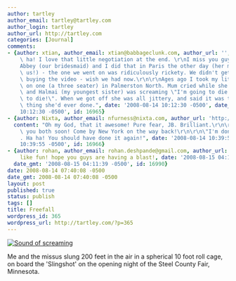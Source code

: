 ```yaml
---
author: tartley
author_email: tartley@tartley.com
author_login: tartley
author_url: http://tartley.com
categories: [Journal]
comments:
- {author: xtian, author_email: xtian@babbageclunk.com, author_url: '', content: "Ha\
    \ ha! I love that little negotiation at the end. \r\nI miss you guys!\r\n\r\n\
    Abbey (our bridesmaid) and I did that in Paris the other day (her mum shouted\
    \ us!) - the one we went on was ridiculously rickety. We didn't get sucked into\
    \ buying the video - wish we had now.\r\n\r\nAges ago I took my little sisters\
    \ on one (a three seater) in Palmerston North. Mum cried while she watched us,\
    \ and Halmai (my youngest sister) was screaming \"I'm going to die! I'm going\
    \ to die!\". When we got off she was all jittery, and said it was the coolest\
    \ thing she'd ever done.", date: '2008-08-14 10:12:30 -0500', date_gmt: '2008-08-14
    10:12:30 -0500', id: 16965}
- {author: Nixta, author_email: nfurness@nixta.com, author_url: 'http://nixtarolls.nixta.com',
  content: "Oh my God, that it awesome! Pure fear, JB. Brilliant.\r\n\r\nHope to see\
    \ you both soon! Come by New York on the way back!\r\n\r\n\"I'm done, thank you\"\
    . Ha ha! You should have done it again!", date: '2008-08-14 10:39:55 -0500', date_gmt: '2008-08-14
    10:39:55 -0500', id: 16966}
- {author: rohan, author_email: rohan.deshpande@gmail.com, author_url: '', content: looks
    like fun! hope you guys are having a blast!, date: '2008-08-15 04:11:39 -0500',
  date_gmt: '2008-08-15 04:11:39 -0500', id: 16990}
date: 2008-08-14 07:40:08 -0500
date_gmt: 2008-08-14 07:40:08 -0500
layout: post
published: true
status: publish
tags: []
title: Freefall
wordpress_id: 365
wordpress_url: http://tartley.com/?p=365
---
```


[![Sound of screaming](https://img.youtube.com/vi/Bjnje6-8vCM/0.jpg)](http://www.youtube.com/watch?v=Bjnje6-8vCM "Sound of screaming")

Me and the missus slung 200 feet in the air in a spherical 10 foot roll
cage, on board the 'Slingshot' on the opening night of the Steel County
Fair, Minnesota.
